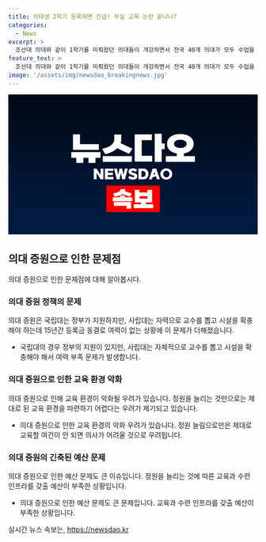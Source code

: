 ```yaml
---
title: 의대생 2학기 등록하면 진급! 부실 교육 논란 끝나나?
categories:
  - News
excerpt: >
  조선대 의대와 같이 1학기를 미뤄왔던 의대들이 개강하면서 전국 40개 의대가 모두 수업을 진행하게 됐다. 의대생들의 집단 이탈로 개강을 미뤄왔지만 돌아오지 않아 유급 사태가 우려되며, 정부는 의사들의 유급 방지를 위해 대책을 마련할 예정이다. 의대 정원 증원으로 교육 여건이 악화되고, 급격한 증원은 의료비 부담과 교육 인프라 붕괴 우려가 있다는 점을 우려하는 목소리가 높아지고 있다.
feature_text: >
  조선대 의대와 같이 1학기를 미뤄왔던 의대들이 개강하면서 전국 40개 의대가 모두 수업을 진행하게 됐다. 의대생들의 집단 이탈로 개강을 미뤄왔지만 돌아오지 않아 유급 사태가 우려되며, 정부는 의사들의 유급 방지를 위해 대책을 마련할 예정이다. 의대 정원 증원으로 교육 여건이 악화되고, 급격한 증원은 의료비 부담과 교육 인프라 붕괴 우려가 있다는 점을 우려하는 목소리가 높아지고 있다.
image: '/assets/img/newsdao_breakingnews.jpg'
---
```


<p><img src="/assets/img/newsdao_breakingnews.jpg" alt="firstkoreanews 속보" /></p>

<h2 data-ke-size="size26">의대 증원으로 인한 문제점</h2>

<p data-ke-size="size16">의대 증원으로 인한 문제점에 대해 알아봅시다.</p>

<h3>의대 증원 정책의 문제</h3>

<p data-ke-size="size16">의대 증원은 국립대는 정부가 지원하지만, 사립대는 자력으로 교수를 뽑고 시설을 확충해야 하는데 15년간 등록금 동결로 여력이 없는 상황에 이 문제가 더해졌습니다.</p>

<ul>
    <li>국립대의 경우 정부의 지원이 있지만, 사립대는 자체적으로 교수를 뽑고 시설을 확충해야 해서 여력 부족 문제가 발생합니다.</li>
</ul>

<h3>의대 증원으로 인한 교육 환경 악화</h3>

<p data-ke-size="size16">의대 증원으로 인해 교육 환경이 악화될 우려가 있습니다. 정원을 늘리는 것만으로는 제대로 된 교육 환경을 마련하기 어렵다는 우려가 제기되고 있습니다.</p>

<ul>
    <li>의대 증원으로 인한 교육 환경의 악화 우려가 있습니다. 정원 늘림으로만은 제대로 교육할 여건이 안 되면 의사가 어려울 것으로 우려됩니다.</li>
</ul>

<h3>의대 증원의 긴축된 예산 문제</h3>

<p data-ke-size="size16">의대 증원으로 인한 예산 문제도 큰 이슈입니다. 정원을 늘리는 것에 따른 교육과 수련 인프라를 갖출 예산이 부족한 상황입니다.</p>

<ul>
    <li>의대 증원으로 인한 예산 문제도 큰 문제입니다. 교육과 수련 인프라를 갖출 예산이 부족한 상황입니다.</li>
</ul>
실시간 뉴스 속보는, <a href="https://newsdao.kr" rel="dofollow">https://newsdao.kr</a>


